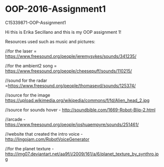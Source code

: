 # OOP-2016-Assignment1
C15339871-OOP-Assignment1

Hi this is Erika Secillano and this is my OOP assignment 1!

Resources used such as music and pictures:

//for the laser = https://www.freesound.org/people/jeremysykes/sounds/341235/

//for the ambient2 song = https://www.freesound.org/people/cheesepuff/sounds/110215/

//sound for the radar =https://www.freesound.org/people/thomasevd/sounds/125374/

//source for the image https://upload.wikimedia.org/wikipedia/commons/f/fd/Alien_head_2.jpg

//source for sounds hover - http://soundbible.com/1669-Robot-Blip-2.html

//arcade - https://www.freesound.org/people/joshuaempyre/sounds/251461/

//website that created the intro voice - http://lingojam.com/RobotVoiceGenerator

//for the planet texture - http://img07.deviantart.net/aa9f/i/2009/161/a/6/planet_texture_by_synthro.jpg
